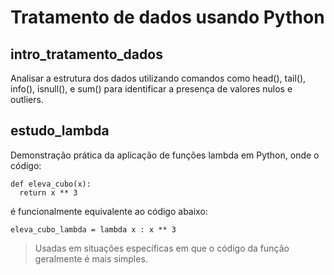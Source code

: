  # Tratamento de dados usando Python
 ## intro_tratamento_dados
  Analisar a estrutura dos dados utilizando comandos como head(), tail(), info(), isnull(), e sum() para identificar a presença de valores nulos e outliers.
 ## estudo_lambda
  Demonstração prática da aplicação de funções lambda em Python, onde o código:
  ```
def eleva_cubo(x):
    return x ** 3
  ```
  é funcionalmente equivalente ao código abaixo:
  ```
  eleva_cubo_lambda = lambda x : x ** 3
  ```
  > Usadas em situações específicas em que o código da função geralmente é mais simples.
